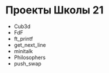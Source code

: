 # Проекты Школы 21

- Cub3d
- FdF
- ft_printf
- get_next_line
- minitalk
- Philosophers
- push_swap
